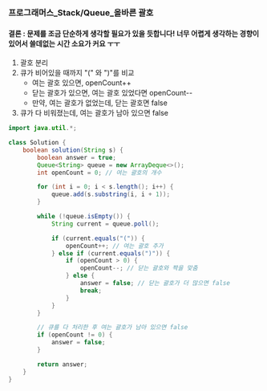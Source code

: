 ### 프로그래머스_Stack/Queue_올바른 괄호

#### 결론 : 문제를 조금 단순하게 생각할 필요가 있을 듯합니다! 너무 어렵게 생각하는 경향이 있어서 쓸데없는 시간 소요가 커요 ㅜㅜ 

1. 괄호 분리
2. 큐가 비어있을 때까지  "(" 와 ")"를 비교
   - 여는 괄호 있으면, openCount++
   - 닫는 괄호가 있으면, 여는 괄호 있었다면 openCount--
   - 만약, 여는 괄호가 없었는데, 닫는 괄호면 false
3. 큐가 다 비워졌는데, 여는 괄호가 남아 있으면 false

``` java
import java.util.*;

class Solution {
    boolean solution(String s) {
        boolean answer = true;
        Queue<String> queue = new ArrayDeque<>();
        int openCount = 0; // 여는 괄호의 개수

        for (int i = 0; i < s.length(); i++) {
            queue.add(s.substring(i, i + 1));
        }

        while (!queue.isEmpty()) {
            String current = queue.poll();

            if (current.equals("(")) {
                openCount++; // 여는 괄호 추가
            } else if (current.equals(")")) {
                if (openCount > 0) {
                    openCount--; // 닫는 괄호와 짝을 맞춤
                } else {
                    answer = false; // 닫는 괄호가 더 많으면 false
                    break;
                }
            }
        }

        // 큐를 다 처리한 후 여는 괄호가 남아 있으면 false
        if (openCount != 0) {
            answer = false;
        }

        return answer;
    }
}
```